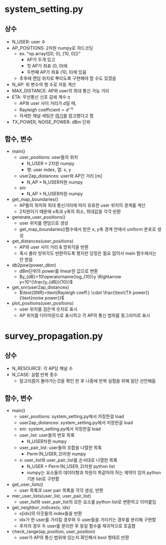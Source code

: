 # system_setting.py
## 상수
- N_USER: user 수
- AP_POSITIONS: 2차원 numpy로 하드코딩
  - ex. "np.array([[0, 0], [10, 0]])"
    -  AP가 두개 있고
    -  첫 AP가 좌표 (0, 0)에
    -  두번째 AP가 좌표 (10, 0)에 있음
  - 추후에 랜덤 위치로 뿌리도록 구현해야 할 수도 있겠음
- N_AP: 위 변수의 행 수로 자동 계산
- MAX_DISTANCE: AP와 user의 최대 통신 가능 거리
- ETA: 무선통신 신호 감쇄 계수 $\eta$
  - AP와 user 사이 거리가 $d$일 때,
  - $\text{Rayleigh coefficient}=d^{-\eta}$
  - 자세한 채널 세팅은 [여기](https://ecewireless.blogspot.com/2020/04/how-to-simulate-ber-capacity-and-outage.html)를 참고했다고 함
- TX_POWER, NOISE_POWER: dBm 단위
## 함수, 변수
- main()
  - user_positions: user들의 위치
    - $\text{N\_USER}\times 2$차원 numpy
    - 행: user index, 열: x, y
  - user2ap_distances: user와 AP간 거리 [m]
    - $\text{N\_AP}\times \text{N\_USER}$차원 numpy
  -  snr
     - $\text{N\_AP}\times \text{N\_USER}$차원 numpy
- get_map_boundaries()
  - AP들의 위치와 최대 통신거리에 따라 유효한 user 위치의 경계를 계산
  - 2차원이기 때문에 x축과 y축의 최소, 최대값을 각각 반환
- generate_user_positions()
  - user 위치를 랜덤으로 생성
  - get_map_boundaries()함수에서 받은 x, y축 경계 안에서 uniform 분포로 생성
- get_distances(user_positions)
  - AP와 user 사이 거리 & 방위각을 반환
  - 혹시 몰라 방위각도 반환하도록 했지만 당장은 필요 없어서 main 함수에서는 안 받음
- db2pow(power_dbm)
  - dBm단위의 power를 linear한 값으로 변환
  - $y_{dB}=10\operatorname{log_{10}}y \Rightarrow y=10^{\frac{y_{dB}}{10}}$
- get_snr(user2ap_distances)
  - $\text{SNR}=\text{Rayleigh coeff.} \cdot \frac{\text{TX power}}{\text{noise power}}$
- plot_positions(user_positions)
  - user 위치를 검은색 숫자로 표시
  - AP 위치를 다이아몬드로 표시하고 각 AP의 통신 범위를 동그라미로 표시


# survey_propagation.py
## 상수
- N_RESOURCE: 각 AP당 채널 수
- N_CASE: 실험 반복 횟수
  - 알고리즘이 돌아가는것을 확인 한 후 나중에 반복 실험을 위해 일단 선언해둠
## 함수, 변수
- main()
  - user_positions: system_setting.py에서 저장한걸 load
  - user2ap_distances: system_setting.py에서 저장한걸 load
  - snr: system_setting.py에서 저장한걸 load
  - user_list: user들의 번호 목록
    - $\text{N\_USER}$차원 numpy
  - user_pair_list: user들의 조합을 나열한 목록
    - $\operatorname{Perm}(\text{N\_USER},2)$차원 numpy
  - x: user_list와 user_pair_list를 순서대로 나열한 목록
    - $\text{N\_USER} + \operatorname{Perm}(\text{N\_USER},2)$차원 python list
    - numpy는 요소들의 데이터형과 차원이 똑같아야 하는 제약이 있어 python 기본 list로 구현함
- get_user_lists()
  - user 목록과 user pair 목록을 각각 생성, 반환
- mer_user_lists(user_list, user_pair_list)
  - user_list와 user_pair_list의 모든 요소를 python list로 변환하고 이어붙임
- get_neighbor_indices(x, idx)
  - x[idx]의 이웃들의 index들을 반환
  - idx가 한 user를 가리킬 경우와 두 user들을 가리키는 경우를 분리해 구현함
  - 후자의 경우 두 user를 분리한 후 동일 함수를 재귀적으로 호출함
- check_range(ap_position, user_position)
  - user가 AP의 통신 범위에 있는지 확인해서 bool 형태로 반환